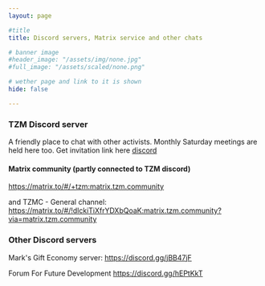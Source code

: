 ```yaml
---
layout: page

#title
title: Discord servers, Matrix service and other chats

# banner image
#header_image: "/assets/img/none.jpg"
#full_image: "/assets/scaled/none.png"

# wether page and link to it is shown
hide: false

---
```


### TZM Discord server

A friendly place to chat with other activists. Monthly Saturday meetings are held here too. Get invitation link here [discord](/discord)

#### Matrix community (partly connected to TZM discord)
https://matrix.to/#/+tzm:matrix.tzm.community

and TZMC - General channel:
https://matrix.to/#/!dlckiTiXfrYDXbQoaK:matrix.tzm.community?via=matrix.tzm.community

### Other Discord servers
Mark's Gift Economy server: https://discord.gg/jBB47jF

Forum For Future Development https://discord.gg/hEPtKkT
